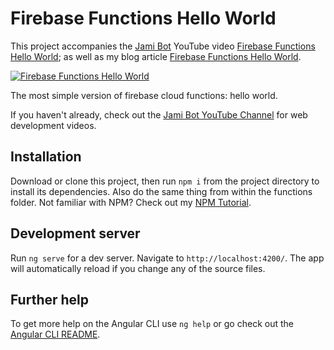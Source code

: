 # Firebase Functions Hello World

This project accompanies the [Jami Bot](https://jamibot.com) YouTube video [Firebase Functions Hello World](https://youtu.be/P_QbfVpcF9Q); as well as my blog article [Firebase Functions Hello World](https://blog.jamibot.com/blog/firebase-functions-hello-world).

[![Firebase Functions Hello World](https://img.youtube.com/vi/P_QbfVpcF9Q/maxresdefault.jpg)](https://youtu.be/P_QbfVpcF9Q)

The most simple version of firebase cloud functions: hello world.

If you haven't already, check out the [Jami Bot YouTube Channel](https://youtube.com/c/JamiBot) for web development videos.

## Installation

Download or clone this project, then run `npm i` from the project directory to install its dependencies. Also do the same thing from within the functions folder. Not familiar with NPM? Check out my [NPM Tutorial](https://www.youtube.com/watch?v=mzs-N5hXGuQ).

## Development server

Run `ng serve` for a dev server. Navigate to `http://localhost:4200/`. The app will automatically reload if you change any of the source files.

## Further help

To get more help on the Angular CLI use `ng help` or go check out the [Angular CLI README](https://github.com/angular/angular-cli/blob/master/README.md).

